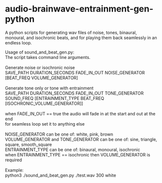 # audio-brainwave-entrainment-gen-python
A python scripts for generating wav files of noise, tones, binaural, monoural, and isochronic beats, and for playing them back seamlessly in an endless loop.

Usage of sound_and_beat_gen.py:<br/>
The script takes command line arguments.<br/><br/>
Generate noise or isochronic noise<br/>
SAVE_PATH DURATION_SECONDS FADE_IN_OUT NOISE_GENERATOR [BEAT_FREQ VOLUME_GENERATOR]<br/><br/>
Generate tone only or tone with entrainment<br/>
SAVE_PATH DURATION_SECONDS FADE_IN_OUT TONE_GENERATOR SOUND_FREQ [ENTRAINMENT_TYPE BEAT_FREQ [ISOCHRONIC_VOLUME_GENERATOR]]<br/><br/>
when FADE_IN_OUT == true the audio will fade in at the start and out at the end<br/>
for seamless loop set it to anything else<br/><br/>
NOISE_GENERATOR can be one of: white, pink, brown<br/>
VOLUME_GENERATOR and TONE_GENERATOR can be one of: sine, triangle, square, smooth_square<br/>
ENTRAINMENT_TYPE can be one of: binaural, monoural, isochronic<br/>
when ENTRAINMENT_TYPE == isochronic then VOLUME_GENERATOR is required<br/><br/>
Example:<br/>
python3 ./sound_and_beat_gen.py ./test.wav 300 white
